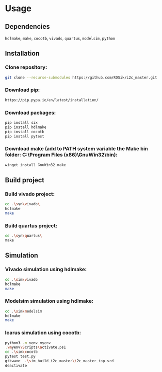 # Usage

## Dependencies 

`hdlmake`, `make`, `cocotb`, `vivado`, `quartus`, `modelsim`, `python`

## Installation

### Clone repository:
```bash
git clone --recurse-submodules https://github.com/RDSik/i2c_master.git
```

### Download pip:
```bash
https://pip.pypa.io/en/latest/installation/
```

### Download packages:
```bash
pip install six
pip install hdlmake
pip install cocotb
pip install pytest
```

### Download make (add to PATH system variable the Make bin folder: C:\Program Files (x86)\GnuWin32\bin):
```bash
winget install GnuWin32.make
```

## Build project

### Build vivado project:
```bash
cd .\syn\vivado\
hdlmake
make
```

### Build quartus project:
```bash
cd .\syn\quartus\
make
```

## Simulation

### Vivado simulation using hdlmake:
```bash
cd .\sim\vivado
hdlmake
make
```

### Modelsim simulation using hdlmake:
```bash
cd .\sim\modelsim
hdlmake
make
```

### Icarus simulation using cocotb:
```bash
python3 -m venv myenv
.\myenv\Scripts\activate.ps1
cd .\sim\cocotb
pytest test.py
gtkwave  .\sim_build_i2c_master\i2c_master_top.vcd
deactivate
```
